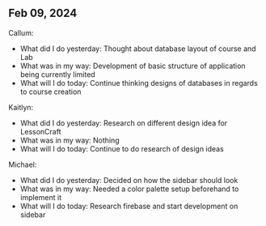 ## Feb 09, 2024
Callum:
- What did I do yesterday: Thought about database layout of course and Lab 
- What was in my way: Development of basic structure of application being currently limited
- What will I do today: Continue thinking designs of databases in regards to course creation

Kaitlyn:
- What did I do yesterday: Research on different design idea for LessonCraft
- What was in my way: Nothing
- What will I do today: Continue to do research of design ideas

Michael:
- What did I do yesterday: Decided on how the sidebar should look
- What was in my way: Needed a color palette setup beforehand to implement it
- What will I do today: Research firebase and start development on sidebar

